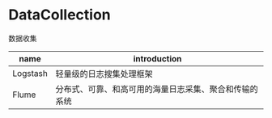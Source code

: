 # DataCollection
数据收集

|name|introduction|
|-----|-----|
|Logstash|轻量级的日志搜集处理框架|
|Flume|分布式、可靠、和高可用的海量日志采集、聚合和传输的系统|


